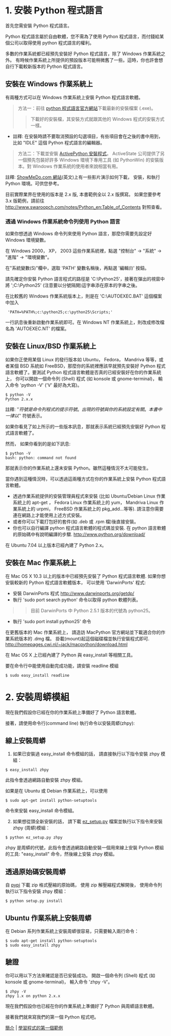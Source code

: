# 1. 安裝 Python 程式語言 #

首先您需安裝 Python 程式語言。

Python 程式語言屬於自由軟體，您不需為了使用 Python 程式語言，而付錢給某個公司以取得使用 python 程式語言的權利。

多數的作業系統都已經預先安裝好 Python 程式語言，除了 Windows 作業系統之外。
有時候作業系統上所提供的預設版本可能稍微舊了一些。這時，你也許會想自行下載較新版本的 Python 程式語言。

## 安裝在 Windows 作業系統上 ##

有兩種方式可以在 Windows 作業系統上安裝 Python 程式語言軟體。


> 方法一：前往 [python 程式語言官方網站](http://www.python.org/download/)下載最新的安裝檔案 (.exe)。
> > 下載好的安裝檔，其安裝方式就跟其他的 Windows 程式的安裝方式一樣。

  * 註釋: 在安裝時請不要取消預設的勾選項目，有些項目會在之後的書中用到，比如 "IDLE" 這個 Python 程式語言的編輯器。


> 方法二：下載並安裝 [ActivePython 安裝程式](http://www.activestate.com/Products/activepython/downloads/)。 ActiveState 公司提供了另一個預先包裝好許多 Windows 環境下專用工具 (如 PythonWin) 的安裝版本。對 Windows 作業系統的使用者來說相當有用。

註釋: [ShowMeDo.com 網站](http://showmedo.com/videos/series?name=PythonDownloadInstallTest)(英文)上有一些影片演示如何下載， 安裝，和執行 Python 環境。可供您參考。

目前實際業界在使用的版本是 2.x 版, 本書範例全以 2.x 版撰寫。
如果您要參考 3.x 版範例，請前往 http://www.swaroopch.com/notes/Python_en:Table_of_Contents 對照查看。

### 透過 Windows 作業系統命令列使用 Python 語言 ###

如果你想透過 Windows 命令列來使用 Python 語言，那麼你需要先設定好 Windows 環境變數。

在 Windows 2000， XP， 2003 這些作業系統裡，點選 "控制台" -> "系統" -> "進階" -> "環境變數"。

在"系統變數(S)"欄中，選取 'PATH' 變數名稱後，再點選 '編輯(I)' 按鈕。

請先確定你安裝 Python 語言程式的路徑是 'C:\Python25'，接著在彈出的視窗中將 ';C:\Python25' (注意要以分號隔開)這字串添在原本的字串之後。

在比較舊的 Windows 作業系統版本上，則是在 'C:\AUTOEXEC.BAT' 這個檔案中加入

```
 'PATH=%PATH%;c:\python25;c:\python25\Scripts;' 
```

一行訊息後重新啟動作業系統即可。在 Windows NT 作業系統上，則改成修改檔名為 'AUTOEXEC.NT' 的檔案。

## 安裝在 Linux/BSD 作業系統上 ##

如果你正使用某個 Linux 的發行版本如 Ubuntu， Fedora， Mandriva 等等，或者某個 BSD 系統如 FreeBSD，那麼你的系統裡應該早就預先安裝好 Python 程式語言軟體了。要測試 Python 程式語言軟體是否真的已經安裝好在你的作業系統上， 你可以開啟一個命令列 (Shell) 程式 (如 konsole 或 gnome-terminal)， 輸入命令 'python -V' ('V' 最好為大寫)。

```
$ python -V
Python 2.x.x
```

註釋: '$' 符號是命令列程式的提示符號。出現的符號與你的系統設定有關。本書中一律以 '$' 符號表示。

如果你看見了如上所示的一些版本訊息，那就表示系統已經預先安裝好 Python 程式語言軟體了。

然而， 如果你看到的是如下訊息:

```
$ python -V
bash: python: command not found
```

那就表示你的作業系統上還未安裝 Python。雖然這種情況不太可能發生。

當你遇到這種情況時，可以透過這兩種方式在你的作業系統上安裝 Python 程式語言軟體。

  * 透過作業系統提供的安裝管理員程式來安裝 (比如 Ubuntu/Debian Linux 作業系統上的 apt-get ， Fedora Linux 作業系統上的 yum， Mandriva Linux 作業系統上的 urpmi， FreeBSD 作業系統上的 pkg\_add...等等). 請注意你需要連在網路上才能使用上述方式安裝。
  * 或者你可以下載打包好的套件(如 .deb 或 .rpm 檔)後直接安裝。
  * 你也可以自行編譯 python 程式語言軟體的程式碼並安裝. 在 python 語言軟體的原始碼中有說明編譯的步驟. http://www.python.org/download/

在 Ubuntu 7.04 以上版本已經內建了 Python 2.x。

## 安裝在 Mac 作業系統上 ##

在 Mac OS X 10.3 以上的版本中已經預先安裝了 Python 程式語言軟體. 如果你想安裝較新的 Python 程式語言軟體版本， 可以使用 'DarwinPorts' 程式:

  * 安裝 DarwinPorts 程式 http://www.darwinports.org/getdp/
  * 執行 'sudo port search python' 命令以取得 python 軟體列表。
> > 目前 DarwinPorts 中 Python 2.5.1 版本的代號為 python25。
  * 執行 'sudo port install python25' 命令

在更舊版本的 Mac 作業系統上， 請造訪 MacPython 官方網站並下載適合你的作業系統版本的 .dmg 檔。 掛載(mount)起這個磁碟檔並執行安裝程式即可. http://homepages.cwi.nl/~jack/macpython/download.html

在 Mac OS X 上已經內建了 Python 與 easy\_install 等相關工具。

要在命令行中能使用自動完成功能，請安裝 readline 模組
```
$ sudo easy_install readline
```

# 2. 安裝周蟒模組 #

現在我們假設你已經在你的作業系統上準備好了 Python 語言軟體。

接著，請使用命令行(command line) 執行命令以安裝周蟒(zhpy):

## 線上安裝周蟒 ##

1. 如果已安裝過 easy\_install 命令模組的話， 請直接執行以下指令安裝 zhpy 模組：

```
$ easy_install zhpy
```

此指令會透過網路自動安裝 zhpy 模組。

如果是在 Ubuntu 或 Debian 作業系統上，可以使用
```
$ sudo apt-get install python-setuptools
```
命令來安裝 easy\_install 命令模組。


2. 如果想從頭全新安裝的話， 請下載 [ez\_setup.py](http://peak.telecommunity.com/dist/ez_setup.py) 檔案並執行以下指令來安裝 zhpy (周蟒)模組：

```
$ python ez_setup.py zhpy
```

zhpy 是周蟒的代號，此指令會透過網路自動安裝一個用來線上安裝 Python 模組的工具: "easy\_install" 命令，然後線上安裝 zhpy 模組。

## 透過原始碼安裝周蟒 ##

自 [pypi](http://pypi.python.org/pypi/zhpy/) 下載 zip 格式壓縮的原始碼，
使用 zip 解壓縮程式解開後， 使用命令列執行以下指令安裝 zhpy 模組：

```
$ python setup.py install
```

## Ubuntu 作業系統上安裝周蟒 ##

在 Debian 系列作業系統上安裝周蟒很容易，只需要輸入兩行命令：

```
$ sudo apt-get install python-setuptools
$ sudo easy_install zhpy
```

## 驗證 ##


你可以用以下方法來確認是否已安裝成功。
開啟一個命令列 (Shell) 程式 (如 konsole 或 gnome-terminal)， 輸入命令 'zhpy -V'。
```
$ zhpy -V
zhpy 1.x on python 2.x.x
```

現在我們假設你也已經在你的作業系統上準備好了 Python 與周蟒語言軟體。

接著我們就來寫我們的第一個 Python 程式吧。

[簡介](IntroZhpy.md) | [學習程式的第一個範例](ExampleHello.md)